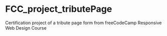 # FCC_project_tributePage
Certification project of a tribute page form from freeCodeCamp Responsive Web Design Course
